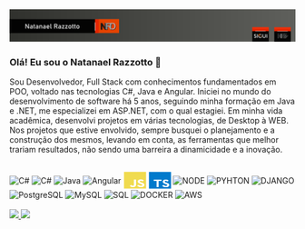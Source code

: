   <img  width="1000" src="https://github.com/NatanaelRazzotto/NatanaelRazzotto/blob/master/git2.png"/>

### Olá! Eu sou o Natanael Razzotto 👋
Sou Desenvolvedor, Full Stack com conhecimentos fundamentados em POO, voltado nas tecnologias C#, Java e Angular. Iniciei no mundo do desenvolvimento de software há 5 anos, seguindo minha formação em Java e .NET, me especializei em ASP.NET, com o qual estagiei. Em minha vida acadêmica, desenvolvi projetos em várias tecnologias, de Desktop à WEB. Nos projetos que estive envolvido, sempre busquei o planejamento e a construção dos mesmos, levando em conta, as ferramentas que melhor trariam resultados, não sendo uma barreira a dinamicidade e a inovação.
<div style="display: inline_block padding-left: 15%;"><br>
  <img align="center" alt="C#" height="30" width="40"  src="https://cdn.jsdelivr.net/gh/devicons/devicon/icons/csharp/csharp-original.svg" />  
  <img align="center" alt="C#" height="30" width="40"  src="https://cdn.jsdelivr.net/gh/devicons/devicon/icons/dotnetcore/dotnetcore-original.svg" />    
  <img align="center" alt="Java" height="30" width="40"  src="https://cdn.jsdelivr.net/gh/devicons/devicon/icons/java/java-original.svg" />   
  <img align="center" alt="Angular" height="30" width="40"  src="https://cdn.jsdelivr.net/gh/devicons/devicon/icons/angularjs/angularjs-plain.svg" />         
  <img align="center" alt="Js" height="30" width="40" src="https://raw.githubusercontent.com/devicons/devicon/master/icons/javascript/javascript-plain.svg">
  <img align="center" alt="Ts" height="30" width="40" src="https://raw.githubusercontent.com/devicons/devicon/master/icons/typescript/typescript-plain.svg">
     <img align="center" alt="NODE" height="30" width="40" src="https://cdn.jsdelivr.net/gh/devicons/devicon/icons/nodejs/nodejs-plain.svg">
     <img align="center" alt="PYHTON" height="30" width="40" src="https://cdn.jsdelivr.net/gh/devicons/devicon/icons/python/python-plain.svg">
     <img align="center" alt="DJANGO" height="30" width="40" src="https://cdn.jsdelivr.net/gh/devicons/devicon/icons/django/django-plain-wordmark.svg">
  <img align="center" alt="PostgreSQL" height="30" width="40" src="https://cdn.jsdelivr.net/gh/devicons/devicon/icons/postgresql/postgresql-plain-wordmark.svg">
   <img align="center" alt="MySQL" height="30" width="40" src="https://cdn.jsdelivr.net/gh/devicons/devicon/icons/mysql/mysql-plain-wordmark.svg">
   <img align="center" alt="SQL" height="30" width="40" src="https://cdn.jsdelivr.net/gh/devicons/devicon/icons/microsoftsqlserver/microsoftsqlserver-plain-wordmark.svg">
   <img align="center" alt="DOCKER" height="30" width="40" src="https://cdn.jsdelivr.net/gh/devicons/devicon/icons/docker/docker-plain-wordmark.svg">
   <img align="center" alt="AWS" height="30" width="40" src="https://cdn.jsdelivr.net/gh/devicons/devicon/icons/amazonwebservices/amazonwebservices-original.svg">
</div>
<div style="display: inline_block"><br>
<div>
<a href="https://github.com/NatanaelRazzotto">
<img height="180em" src="https://github-readme-stats.vercel.app/api?username=NatanaelRazzotto&show_icons=true&bg_color=00000000"/>
<img height="180em"  src="https://github-readme-stats.vercel.app/api/top-langs/?username=NatanaelRazzotto&layout=compact&show_icons=true&bg_color=00000000"/
</div>


  

  
